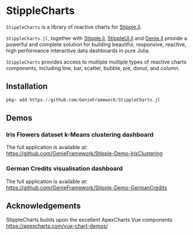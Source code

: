 # StippleCharts

`StippleCharts` is a library of reactive charts for [Stipple.jl](https://github.com/GenieFramework/Stipple.jl).

`StippleCharts.jl`, together with
[Stipple.jl](https://github.com/GenieFramework/Stipple.jl),
[StippleUI.jl](https://github.com/GenieFramework/StippleUI.jl) and
[Genie.jl](https://github.com/GenieFramework/Genie.jl) provide a powerful and complete solution for building
beautiful, responsive, reactive, high performance interactive data dashboards in pure Julia.

`StippleCharts` provides access to multiple multiple types of reactive charts components, including line, bar, scatter, bubble, pie, donut, and column.

## Installation

```julia
pkg> add https://github.com/GenieFramework/StippleCharts.jl
```

## Demos

### Iris Flowers dataset k-Means clustering dashboard

The full application is available at:
<https://github.com/GenieFramework/Stipple-Demo-IrisClustering>

### German Credits visualisation dashboard

The full application is available at:
<https://github.com/GenieFramework/Stipple-Demo-GermanCredits>

## Acknowledgements

StippleCharts builds upon the excellent ApexCharts Vue components <https://apexcharts.com/vue-chart-demos/>